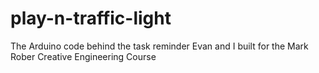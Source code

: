 # play-n-traffic-light
The Arduino code behind the task reminder Evan and I built for the Mark Rober Creative Engineering Course
